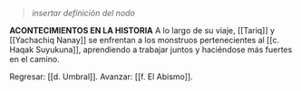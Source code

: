 > *insertar definición del nodo*

**ACONTECIMIENTOS EN LA HISTORIA**
A lo largo de su viaje, [[Tariq]] y [[Yachachiq Nanay]] se enfrentan a los monstruos pertenecientes al [[c. Haqak Suyukuna]], aprendiendo a trabajar juntos y haciéndose más fuertes en el camino.

Regresar: [[d. Umbral]].
Avanzar: [[f. El Abismo]].